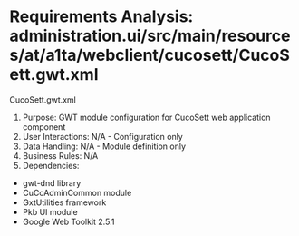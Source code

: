 # Requirements Analysis: administration.ui/src/main/resources/at/a1ta/webclient/cucosett/CucoSett.gwt.xml

CucoSett.gwt.xml
1. Purpose: GWT module configuration for CucoSett web application component
2. User Interactions: N/A - Configuration only
3. Data Handling: N/A - Module definition only
4. Business Rules: N/A
5. Dependencies:
- gwt-dnd library
- CuCoAdminCommon module
- GxtUtilities framework
- Pkb UI module
- Google Web Toolkit 2.5.1